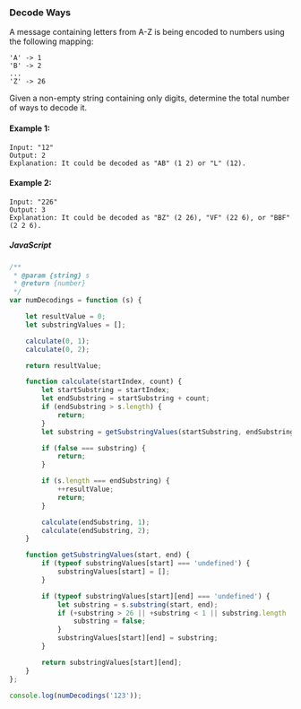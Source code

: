 ###  Decode Ways

A message containing letters from A-Z is being encoded to numbers using the following mapping:

```
'A' -> 1
'B' -> 2
...
'Z' -> 26
```
Given a non-empty string containing only digits, determine the total number of ways to decode it.

#### Example 1:

```
Input: "12"
Output: 2
Explanation: It could be decoded as "AB" (1 2) or "L" (12).
```

#### Example 2:

```
Input: "226"
Output: 3
Explanation: It could be decoded as "BZ" (2 26), "VF" (22 6), or "BBF" (2 2 6).
```

##### JavaScript

```JavaScript
/**
 * @param {string} s
 * @return {number}
 */
var numDecodings = function (s) {

    let resultValue = 0;
    let substringValues = [];

    calculate(0, 1);
    calculate(0, 2);

    return resultValue;

    function calculate(startIndex, count) {
        let startSubstring = startIndex;
        let endSubstring = startSubstring + count;
        if (endSubstring > s.length) {
            return;
        }
        let substring = getSubstringValues(startSubstring, endSubstring);

        if (false === substring) {
            return;
        }

        if (s.length === endSubstring) {
            ++resultValue;
            return;
        }

        calculate(endSubstring, 1);
        calculate(endSubstring, 2);
    }

    function getSubstringValues(start, end) {
        if (typeof substringValues[start] === 'undefined') {
            substringValues[start] = [];
        }

        if (typeof substringValues[start][end] === 'undefined') {
            let substring = s.substring(start, end);
            if (+substring > 26 || +substring < 1 || substring.length !== ('' + +substring).length) {
                substring = false;
            }
            substringValues[start][end] = substring;
        }

        return substringValues[start][end];
    }
};

console.log(numDecodings('123'));
```